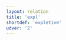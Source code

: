 ```yaml
---
layout: relation
title: 'expl'
shortdef: 'expletive'
udver: '2'
---
```

<!-- Interlanguage links updated Út zář 29 20:31:52 CEST 2020 -->
